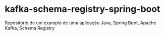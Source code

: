 # kafka-schema-registry-spring-boot
Repositório de um examplo de uma aplicação Java, Spring Boot, Apache Kafka, Schema Registry
